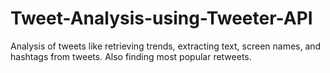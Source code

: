 # Tweet-Analysis-using-Tweeter-API
Analysis of tweets like retrieving trends, extracting text, screen names, and hashtags from tweets. Also finding most popular retweets.
